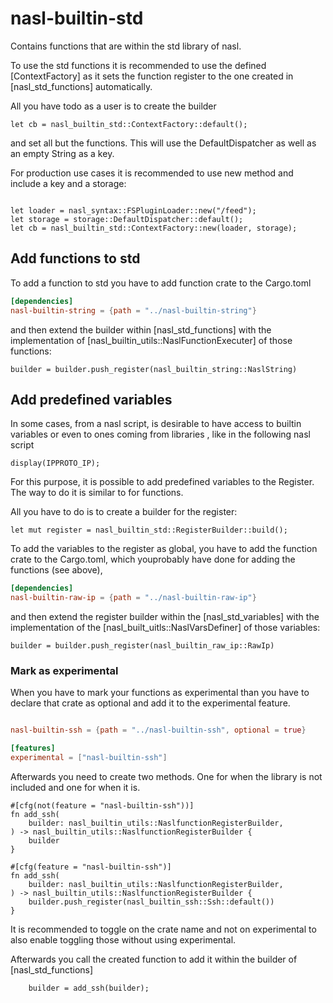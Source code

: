 # nasl-builtin-std

Contains functions that are within the std library of nasl.

To use the std functions it is recommended to use the defined [ContextFactory] as it sets the function register to the one created in [nasl_std_functions] automatically.

All you have todo as a user is to create the builder

```
let cb = nasl_builtin_std::ContextFactory::default();
```

and set all but the functions. This will use the DefaultDispatcher as well as an empty String as a key.

For production use cases it is recommended to use new method and include a key and a storage:

```

let loader = nasl_syntax::FSPluginLoader::new("/feed");
let storage = storage::DefaultDispatcher::default();
let cb = nasl_builtin_std::ContextFactory::new(loader, storage);
```

## Add functions to std

To add a function to std you have to add function crate to the Cargo.toml

```toml
[dependencies]
nasl-builtin-string = {path = "../nasl-builtin-string"}
```

and then extend the builder within [nasl_std_functions] with the implementation of [nasl_builtin_utils::NaslFunctionExecuter] of those functions:

```text
builder = builder.push_register(nasl_builtin_string::NaslString)
```

## Add predefined variables

In some cases, from a nasl script, is desirable to have access to builtin variables or even to ones coming from libraries , like in the following nasl script

```text
display(IPPROTO_IP);
```
For this purpose, it is possible to add predefined variables to the Register. The way to do it is similar to for functions. 

All you have to do is to create a builder for the register:

```
let mut register = nasl_builtin_std::RegisterBuilder::build();
```

To add the variables to the register as global, you have to add the function crate to the Cargo.toml, which youprobably have done for adding the functions (see above),

```toml
[dependencies]
nasl-builtin-raw-ip = {path = "../nasl-builtin-raw-ip"}
```
and then extend the register builder within the [nasl_std_variables] with the implementation of the [nasl_built_uitls::NaslVarsDefiner] of those variables:

```text
builder = builder.push_register(nasl_builtin_raw_ip::RawIp)

```


### Mark as experimental

When you have to mark your functions as experimental than you have to declare that crate as optional and add it to the experimental feature.


```toml

nasl-builtin-ssh = {path = "../nasl-builtin-ssh", optional = true}

[features]
experimental = ["nasl-builtin-ssh"]
```

Afterwards you need to create two methods. One for when the library is not included and one for when it is.

```
#[cfg(not(feature = "nasl-builtin-ssh"))]
fn add_ssh(
    builder: nasl_builtin_utils::NaslfunctionRegisterBuilder,
) -> nasl_builtin_utils::NaslfunctionRegisterBuilder {
    builder
}

#[cfg(feature = "nasl-builtin-ssh")]
fn add_ssh(
    builder: nasl_builtin_utils::NaslfunctionRegisterBuilder,
) -> nasl_builtin_utils::NaslfunctionRegisterBuilder {
    builder.push_register(nasl_builtin_ssh::Ssh::default())
}

```

It is recommended to toggle on the crate name and not on experimental to also enable toggling those without using experimental.


Afterwards you call the created function to add it within the builder of [nasl_std_functions]


```text
    builder = add_ssh(builder);
```
